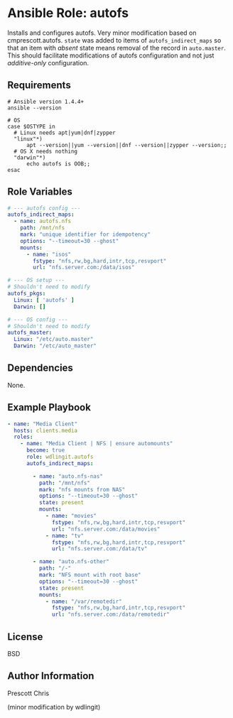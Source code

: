 Ansible Role: autofs
=========

Installs and configures autofs. Very minor modification based on cmprescott.autofs. `state` was added to items of `autofs_indirect_maps` so that an item with _absent_ state means removal of the record in `auto.master`. This should facilitate modifications of autofs configuration and not just _additive-only_ configuration.

Requirements
------------

```shell
# Ansible version 1.4.4+
ansible --version

# OS
case $OSTYPE in
  # Linux needs apt|yum|dnf|zypper
  "linux"*)
      apt --version||yum --version||dnf --version||zypper --version;;
  # OS X needs nothing
  "darwin"*)
      echo autofs is OOB;;
esac
```

Role Variables
--------------

```yaml
# --- autofs config ---
autofs_indirect_maps:
  - name: autofs.nfs
    path: /mnt/nfs
    mark: "unique identifier for idempotency"
    options: "--timeout=30 --ghost"
    mounts:
      - name: "isos"
        fstype: "nfs,rw,bg,hard,intr,tcp,resvport"
        url: "nfs.server.com:/data/isos"

# --- OS setup ---
# Shouldn't need to modify
autofs_pkgs:
  Linux: [ 'autofs' ]
  Darwin: []

# --- OS config ---
# Shouldn't need to modify
autofs_master:
  Linux: "/etc/auto.master"
  Darwin: "/etc/auto_master"
```

Dependencies
------------

None.

Example Playbook
----------------

```yaml
- name: "Media Client"
  hosts: clients.media
  roles:
    - name: "Media Client | NFS | ensure automounts"
      become: true
      role: wdlingit.autofs
      autofs_indirect_maps:

        - name: "auto.nfs-nas"
          path: "/mnt/nfs"
          mark: "nfs mounts from NAS"
          options: "--timeout=30 --ghost"
          state: present
          mounts:
            - name: "movies"
              fstype: "nfs,rw,bg,hard,intr,tcp,resvport"
              url: "nfs.server.com:/data/movies"
            - name: "tv"
              fstype: "nfs,rw,bg,hard,intr,tcp,resvport"
              url: "nfs.server.com:/data/tv"

        - name: "auto.nfs-other"
          path: "/-"
          mark: "NFS mount with root base"
          options: "--timeout=30 --ghost"
          state: present
          mounts:
            - name: "/var/remotedir"
              fstype: "nfs,rw,bg,hard,intr,tcp,resvport"
              url: "nfs.server.com:/data/remotedir"
```

License
-------

BSD

Author Information
------------------

Prescott Chris

(minor modification by wdlingit)


